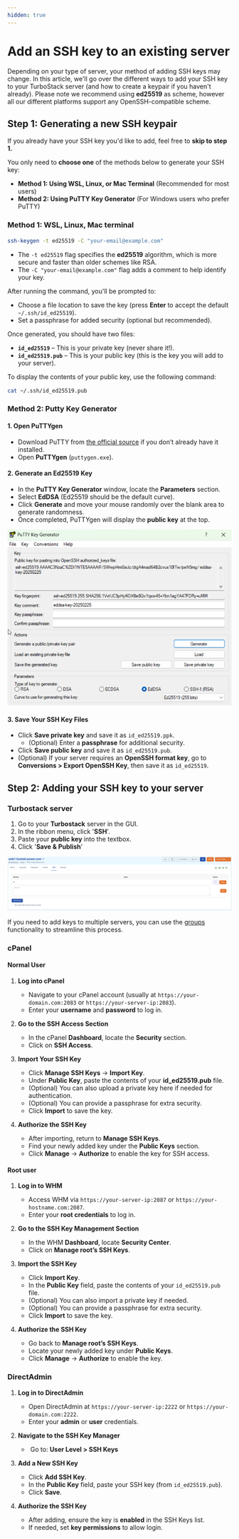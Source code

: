 ```yaml
---
hidden: true
---
```


# Add an SSH key to an existing server

Depending on your type of server, your method of adding SSH keys may change. In this article, we'll go over the different ways to add your SSH key to your TurboStack server (and how to create a keypair if you haven't already). Please note we recommend using **ed25519** as scheme, however all our different platforms support any OpenSSH-compatible scheme.

## Step 1: Generating a new SSH keypair

If you already have your SSH key you'd like to add, feel free to **skip to step 1.**

You only need to **choose one** of the methods below to generate your SSH key:

* **Method 1: Using WSL, Linux, or Mac Terminal** (Recommended for most users)
* **Method 2: Using PuTTY Key Generator** (For Windows users who prefer PuTTY)

### Method 1: WSL, Linux, Mac terminal

```bash
ssh-keygen -t ed25519 -C "your-email@example.com"
```

* The `-t ed25519` flag specifies the **ed25519** algorithm, which is more secure and faster than older schemes like RSA.
* The `-C "your-email@example.com"` flag adds a comment to help identify your key.

After running the command, you'll be prompted to:

* Choose a file location to save the key (press **Enter** to accept the default `~/.ssh/id_ed25519`).
* Set a passphrase for added security (optional but recommended).

Once generated, you should have two files:

* **`id_ed25519`** – This is your private key (never share it!).
* **`id_ed25519.pub`** – This is your public key (this is the key you will add to your server).

To display the contents of your public key, use the following command:

```bash
cat ~/.ssh/id_ed25519.pub
```

### Method 2: Putty Key Generator

#### 1. Open PuTTYgen

* Download PuTTY from [the official source](https://www.chiark.greenend.org.uk/~sgtatham/putty/latest.html) if you don’t already have it installed.
* Open **PuTTYgen** (`puttygen.exe`).

#### 2. Generate an Ed25519 Key

* In the **PuTTY Key Generator** window, locate the **Parameters** section.
* Select **EdDSA** (Ed25519 should be the default curve).
* Click **Generate** and move your mouse randomly over the blank area to generate randomness.
* Once completed, PuTTYgen will display the **public key** at the top.

![1743683160931](image/ssh/1743683160931.png)

#### 3. Save Your SSH Key Files

* Click **Save private key** and save it as `id_ed25519.ppk`.
  * (Optional) Enter a **passphrase** for additional security.
* Click **Save public key** and save it as `id_ed25519.pub`.
* (Optional) If your server requires an **OpenSSH format key**, go to **Conversions > Export OpenSSH Key**, then save it as `id_ed25519`.

## Step 2: Adding your SSH key to your server

###  Turbostack server

1. Go to your **Turbostack** server in the GUI.
2. In the ribbon menu, click '**SSH**'.
3. Paste your **public key** into the textbox.
4. Click '**Save & Publish**'

![1743683172047](image/ssh/1743683172047.png)

If you need to add keys to multiple servers, you can use the [groups](https://docs.turbostack.app/turbostack-app/groups/#groups) functionality to streamline this process.

### cPanel

#### Normal User

1. **Log into cPanel**

   * Navigate to your cPanel account (usually at `https://your-domain.com:2083` or `https://your-server-ip:2083`).
   * Enter your **username** and **password** to log in.
2. **Go to the SSH Access Section**

   * In the cPanel **Dashboard**, locate the **Security** section.
   * Click on **SSH Access**.
3. **Import Your SSH Key**

   * Click **Manage SSH Keys** → **Import Key**.
   * Under **Public Key**, paste the contents of your **id\_ed25519.pub** file.
   * (Optional) You can also upload a private key here if needed for authentication.
   * (Optional) You can provide a passphrase for extra security.
   * Click **Import** to save the key.
4. **Authorize the SSH Key**

   * After importing, return to **Manage SSH Keys**.
   * Find your newly added key under the **Public Keys** section.
   * Click **Manage** → **Authorize** to enable the key for SSH access.

#### Root user

1. **Log in to WHM**

   * Access WHM via `https://your-server-ip:2087` or `https://your-hostname.com:2087`.
   * Enter your **root credentials** to log in.
2. **Go to the SSH Key Management Section**

   * In the WHM **Dashboard**, locate **Security Center**.
   * Click on **Manage root’s SSH Keys**.
3. **Import the SSH Key**

   * Click **Import Key**.
   * In the **Public Key** field, paste the contents of your `id_ed25519.pub` file.
   * (Optional) You can also import a private key if needed.
   * (Optional) You can provide a passphrase for extra security.
   * Click **Import** to save the key.
4. **Authorize the SSH Key**

   * Go back to **Manage root’s SSH Keys**.
   * Locate your newly added key under **Public Keys**.
   * Click **Manage** → **Authorize** to enable the key.

### DirectAdmin

1. **Log in to DirectAdmin**

   * Open DirectAdmin at `https://your-server-ip:2222` or `https://your-domain.com:2222`.
   * Enter your **admin** or **user** credentials.
2. **Navigate to the SSH Key Manager**

   *  Go to: **User Level > SSH Keys**
3. **Add a New SSH Key**

   * Click **Add SSH Key**.
   * In the **Public Key** field, paste your SSH key (from `id_ed25519.pub`).
   * Click **Save**.
4. **Authorize the SSH Key**

   * After adding, ensure the key is **enabled** in the SSH Keys list.
   * If needed, set **key permissions** to allow login.
